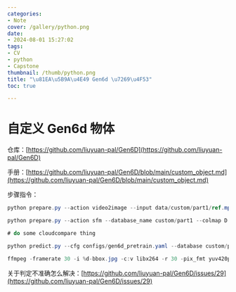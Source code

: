 ```yaml
---
categories:
- Note
cover: /gallery/python.png
date:
- 2024-08-01 15:27:02
tags:
- CV
- python
- Capstone
thumbnail: /thumb/python.png
title: "\u81EA\u5B9A\u4E49 Gen6d \u7269\u4F53"
toc: true

---
```

# 自定义 Gen6d 物体

仓库：[https://github.com/liuyuan-pal/Gen6D](https://github.com/liuyuan-pal/Gen6D)

手册：[https://github.com/liuyuan-pal/Gen6D/blob/main/custom_object.md](https://github.com/liuyuan-pal/Gen6D/blob/main/custom_object.md)

步骤指令：

```csharp
python prepare.py --action video2image --input data/custom/part1/ref.mp4 --output data/custom/part1/images --frame_inter 10 --image_size 960  

python prepare.py --action sfm --database_name custom/part1 --colmap D:\COLMAP\COLMAP-3.7-windows-cuda\COLMAP.bat        

# do some cloudcompare thing

python predict.py --cfg configs/gen6d_pretrain.yaml --database custom/part1 --video data/custom/part1/test.mp4 --resolution 460 --output data/custom/part1/test --ffmpeg ffmpeg

ffmpeg -framerate 30 -i %d-bbox.jpg -c:v libx264 -r 30 -pix_fmt yuv420p output.mp4
```

关于判定不准确怎么解决：[https://github.com/liuyuan-pal/Gen6D/issues/29](https://github.com/liuyuan-pal/Gen6D/issues/29)
